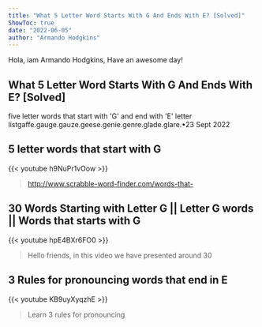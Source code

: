 ```yaml
---
title: "What 5 Letter Word Starts With G And Ends With E? [Solved]"
ShowToc: true 
date: "2022-06-05"
author: "Armando Hodgkins" 
---
```


Hola, iam Armando Hodgkins, Have an awesome day!
## What 5 Letter Word Starts With G And Ends With E? [Solved]
five letter words that start with 'G' and end with 'E' letter listgaffe.gauge.gauze.geese.genie.genre.glade.glare.•23 Sept 2022

## 5 letter words that start with G
{{< youtube h9NuPr1vOow >}}
>http://www.scrabble-word-finder.com/words-that-

## 30 Words Starting with Letter G ||  Letter G words || Words that starts with G
{{< youtube hpE4BXr6FO0 >}}
>Hello friends, in this video we have presented around 30 

## 3 Rules for pronouncing words that end in E
{{< youtube KB9uyXyqzhE >}}
>Learn 3 rules for pronouncing 

